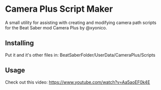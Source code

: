 # Camera Plus Script Maker
A small utility for assisting with creating and modifying camera path scripts for the Beat Saber mod Camera Plus by @xyonico.


## Installing
Put it and it's other files in: BeatSaberFolder/UserData/CameraPlus/Scripts

## Usage
Check out this video: https://www.youtube.com/watch?v=Aa5aoEF0k4E
